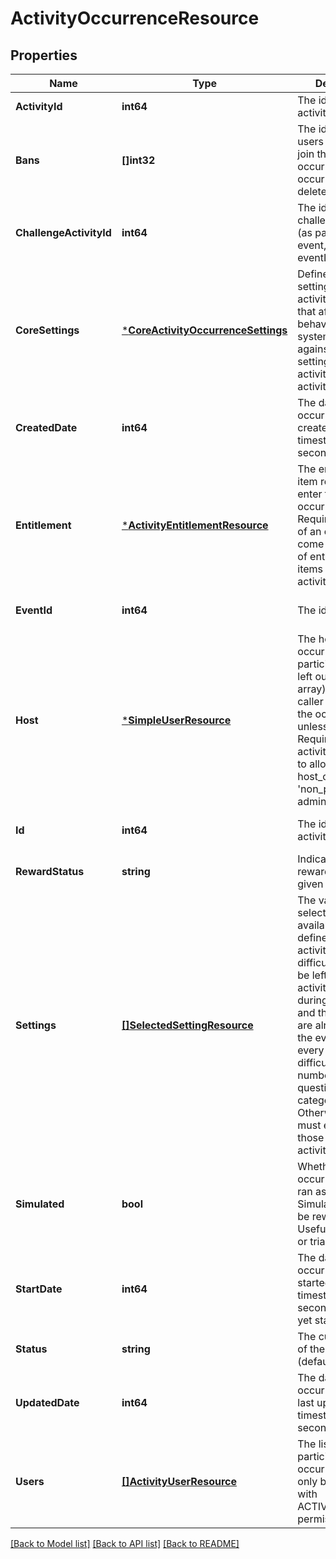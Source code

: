 # ActivityOccurrenceResource

## Properties
Name | Type | Description | Notes
------------ | ------------- | ------------- | -------------
**ActivityId** | **int64** | The id of the activity | [default to null]
**Bans** | **[]int32** | The ids of banned users that cannot join the occurrence. See occurrence-user delete endpoint | [optional] [default to null]
**ChallengeActivityId** | **int64** | The id of the challenge activity (as part of the event, required if eventId set) | [optional] [default to null]
**CoreSettings** | [***CoreActivityOccurrenceSettings**](CoreActivityOccurrenceSettings.md) | Defines core settings about the activity occurrence that affect how it behaves in the system. Validated against core settings in activity/challenge-activity. | [optional] [default to null]
**CreatedDate** | **int64** | The date this occurrence was created, unix timestamp in seconds | [optional] [default to null]
**Entitlement** | [***ActivityEntitlementResource**](ActivityEntitlementResource.md) | The entitlement item required to enter the occurrence. Required if not part of an event. Must come from the set of entitlement items listed in the activity | [optional] [default to null]
**EventId** | **int64** | The id of the event | [optional] [default to null]
**Host** | [***SimpleUserResource**](SimpleUserResource.md) | The host of the occurrence, if not a participant (will be left out of users array). Must be the caller that creates the occurrence unless admin. Requires activity/challenge to allow host_option of &#39;non_player&#39; if not admin as well | [optional] [default to null]
**Id** | **int64** | The id of the activity occurrence | [optional] [default to null]
**RewardStatus** | **string** | Indicate if the rewards have been given out already | [optional] [default to null]
**Settings** | [**[]SelectedSettingResource**](SelectedSettingResource.md) | The values selected from the available settings defined for the activity. Ex: difficulty: hard. Can be left out if the activity is played during an event and the settings are already set at the event level. Ex: every monday, difficulty: hard, number of questions: 10, category: sport. Otherwise, the set must exactly match those of the activity. | [optional] [default to null]
**Simulated** | **bool** | Whether this occurrence will be ran as a simulation. Simulations will not be rewarded. Useful for bot play or trials | [optional] [default to null]
**StartDate** | **int64** | The date this occurrence was started, unix timestamp in seconds. null if not yet started | [optional] [default to null]
**Status** | **string** | The current status of the occurrence (default: OPEN) | [optional] [default to null]
**UpdatedDate** | **int64** | The date this occurrence was last updated, unix timestamp in seconds | [optional] [default to null]
**Users** | [**[]ActivityUserResource**](ActivityUserResource.md) | The list of users participating in this occurrence. Can only be set directly with ACTIVITIES_ADMIN permission | [optional] [default to null]

[[Back to Model list]](../README.md#documentation-for-models) [[Back to API list]](../README.md#documentation-for-api-endpoints) [[Back to README]](../README.md)


